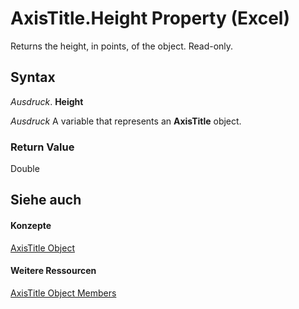 
# AxisTitle.Height Property (Excel)

Returns the height, in points, of the object. Read-only.


## Syntax

 _Ausdruck_. **Height**

 _Ausdruck_ A variable that represents an **AxisTitle** object.


### Return Value

Double


## Siehe auch


#### Konzepte


[AxisTitle Object](563d3ba5-aa77-b6fc-236a-7838d75eaa53.md)
#### Weitere Ressourcen


[AxisTitle Object Members](http://msdn.microsoft.com/library/84970b5a-91a1-b785-5632-97a0de4410f2%28Office.15%29.aspx)
